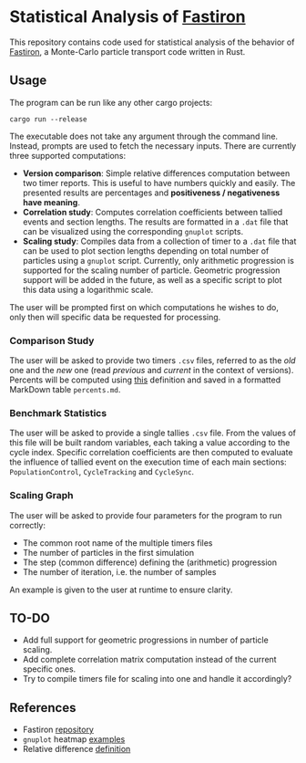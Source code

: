 # Statistical Analysis of [Fastiron][1]

This repository contains code used for statistical analysis of the behavior
of [Fastiron][1], a Monte-Carlo particle transport code written in Rust.

## Usage

The program can be run like any other cargo projects: 

```
cargo run --release
```

The executable does not take any argument through the command line. Instead,
prompts are used to fetch the necessary inputs. There are currently three 
supported computations:

- **Version comparison**: Simple relative differences computation between two timer
  reports. This is useful to have numbers quickly and easily. The presented 
  results are percentages and **positiveness / negativeness have meaning**. 
- **Correlation study**: Computes correlation coefficients between tallied events 
  and section lengths. The results are formatted in a `.dat` file that can be 
  visualized using the corresponding `gnuplot` scripts.
- **Scaling study**: Compiles data from a collection of timer to a `.dat` file
  that can be used to plot section lengths depending on total number of particles
  using a `gnuplot` script. Currently, only arithmetic progression is supported 
  for the scaling number of particle. Geometric progression support will be added 
  in the future, as well as a specific script to plot this data using a logarithmic
  scale.

The user will be prompted first on which computations he wishes to do, only then 
will specific data be requested for processing.

### Comparison Study

The user will be asked to provide two timers `.csv` files, referred to as the 
_old_ one and the _new_ one (read _previous_ and _current_ in the context of 
versions). Percents will be computed using [this][3] definition and saved in 
a formatted MarkDown table `percents.md`.

### Benchmark Statistics

The user will be asked to provide a single tallies `.csv` file. From the values
of this file will be built random variables, each taking a value according to
the cycle index. Specific correlation coefficients are then computed to evaluate 
the influence of tallied event on the execution time of each main sections: 
`PopulationControl`, `CycleTracking` and `CycleSync`.

### Scaling Graph

The user will be asked to provide four parameters for the program to run correctly:

- The common root name of the multiple timers files
- The number of particles in the first simulation
- The step (common difference) defining the (arithmetic) progression
- The number of iteration, i.e. the number of samples

An example is given to the user at runtime to ensure clarity.

## TO-DO

- Add full support for geometric progressions in number of particle scaling.
- Add complete correlation matrix computation instead of the current specific ones.
- Try to compile timers file for scaling into one and handle it accordingly?


## References

- Fastiron [repository][1]
- `gnuplot` heatmap [examples][2]
- Relative difference [definition][3]

[1]: https://github.com/cea-hpc/fastiron
[2]: https://gnuplot.sourceforge.net/demo/heatmaps.html
[3]: https://en.wikipedia.org/wiki/Relative_change_and_difference#Definition